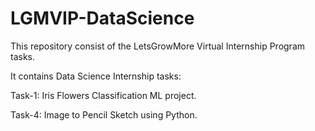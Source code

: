 # LGMVIP-DataScience
This repository consist of the LetsGrowMore Virtual Internship Program tasks.

It contains Data Science Internship tasks:

Task-1: Iris Flowers Classification ML project.

Task-4: Image to Pencil Sketch using Python.

